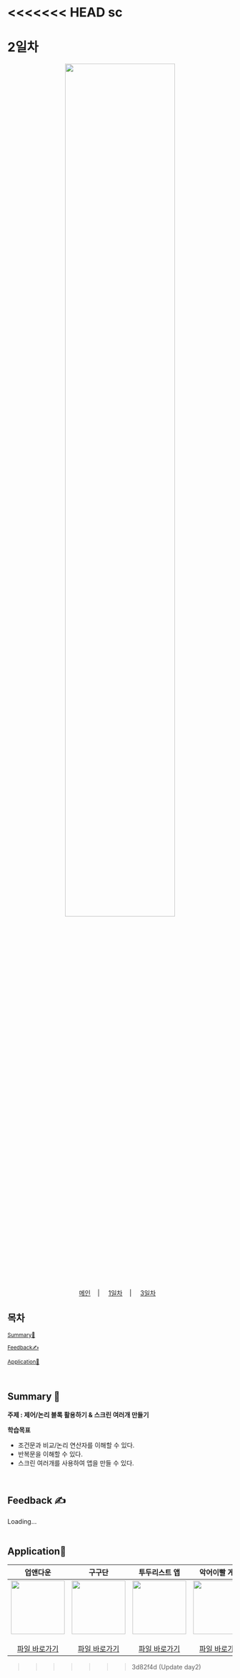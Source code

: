 <<<<<<< HEAD
sc
=======
# 2일차
<p align="center">
   <img src="https://user-images.githubusercontent.com/79021544/220138575-d8afd2aa-f487-4b62-a720-6bfd32ffd47b.png" width="70%">
</p>

<p align="center">
  <a href="https://github.com/CodingHakdang/2023-02-Winter-Camp-App-Inventor/blob/main/README.md">메인</a>&nbsp;&nbsp;&nbsp; | &nbsp;&nbsp;&nbsp;
  <a href="https://github.com/CodingHakdang/2023-02-Winter-Camp-App-Inventor/blob/e161f09f46aa9534b8fe8104211c0f503d52ad3b/lectures/day1/day1.md">1일차</a>&nbsp;&nbsp;&nbsp; | &nbsp;&nbsp;&nbsp;
  <a href="https://github.com/CodingHakdang/2023-02-Winter-Camp-App-Inventor/blob/e161f09f46aa9534b8fe8104211c0f503d52ad3b/lectures/day3/day3.md">3일차</a>&nbsp;&nbsp;&nbsp;
</p>

## 목차

<div style="font-size:12px;">
  
   [Summary📝](#summary-)

   [Feedback✍️](#feedback-%EF%B8%8F)
   
   [Application📱](#application)
   
</div>
<br>

## Summary 📝

**주제 : 제어/논리 블록 활용하기 & 스크린 여러개 만들기**

**학습목표**

- 조건문과 비교/논리 연산자를 이해할 수 있다.
- 반복문을 이해할 수 있다.
- 스크린 여러개를 사용하여 앱을 만들 수 있다.

<br>

## Feedback ✍️

Loading...
<br>
<br>

## Application📱

|업앤다운|구구단|투두리스트 앱|악어이빨 게임|
| :--: | :--: | :--: | :--: |
| [<img src="https://user-images.githubusercontent.com/108293826/222973557-7822fc48-9ea1-4452-856a-b4d9861c7156.png" width="120">](./UpAndDown.md) <br><br> [파일 바로가기](./#) | [<img src="https://user-images.githubusercontent.com/108293826/222973584-e028afee-f0ee-47b2-ab88-b90853b9f6e1.png" width="120">](./MultiplicationTable.md) <br><br> [파일 바로가기](./#) | [<img src="https://user-images.githubusercontent.com/108293826/222973350-293d2709-5b1a-4fa2-988b-05aae159f6a7.png" width="120">](./ToDoList.md) <br><br> [파일 바로가기](./#)| [<img src="https://user-images.githubusercontent.com/108293826/222973631-7ef6339c-5b8c-44fe-8c6e-f121ce9b9b4f.png" width="120">](./CrocodileTeeth.md) <br><br> [파일 바로가기](./#) |
>>>>>>> 3d82f4d (Update day2)
